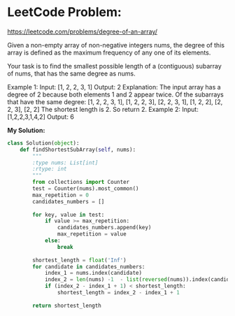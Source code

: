 # LeetCode Problem:
https://leetcode.com/problems/degree-of-an-array/

Given a non-empty array of non-negative integers nums, the degree of this array is defined as the maximum frequency of any one of its elements.

Your task is to find the smallest possible length of a (contiguous) subarray of nums, that has the same degree as nums.

Example 1:
Input: [1, 2, 2, 3, 1]
Output: 2
Explanation: 
The input array has a degree of 2 because both elements 1 and 2 appear twice.
Of the subarrays that have the same degree:
[1, 2, 2, 3, 1], [1, 2, 2, 3], [2, 2, 3, 1], [1, 2, 2], [2, 2, 3], [2, 2]
The shortest length is 2. So return 2.
Example 2:
Input: [1,2,2,3,1,4,2]
Output: 6

**My Solution:**
``` python
class Solution(object):
    def findShortestSubArray(self, nums):
        """
        :type nums: List[int]
        :rtype: int
        """
        from collections import Counter
        test = Counter(nums).most_common()
        max_repetition = 0
        candidates_numbers = []
        
        for key, value in test:
            if value >= max_repetition:
                candidates_numbers.append(key)
                max_repetition = value
            else:
                break
        
        shortest_length = float('Inf')
        for candidate in candidates_numbers:
            index_1 = nums.index(candidate)
            index_2 = len(nums) -1  - list(reversed(nums)).index(candidate)
            if (index_2 - index_1 + 1) < shortest_length:
                shortest_length = index_2 - index_1 + 1
            
        return shortest_length
        
```

